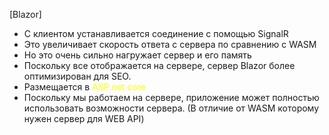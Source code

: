 [Blazor]
- С клиентом устанавливается соединение с помощью SignalR
- Это увеличивает скорость ответа с сервера  по сравнению с WASM
- Но это очень сильно нагружает сервер и его память
- Поскольку все отображается на сервере, сервер Blazor более оптимизирован для SEO.
- Размещается в <span style="color:yellow;">ASP.net core</span>
- Поскольку мы работаем на сервере, приложение может полностью использовать возможности сервера. (В отличие от WASM которому нужен сервер для WEB API)